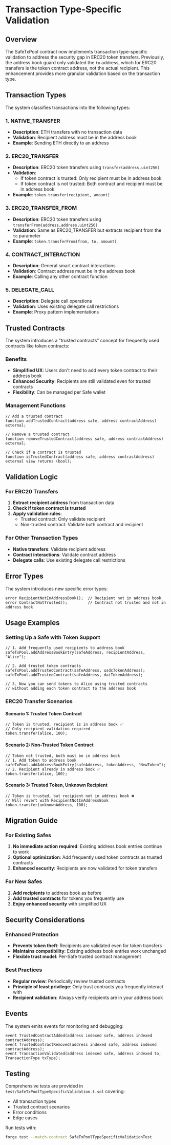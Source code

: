 # Transaction Type-Specific Validation

## Overview

The SafeTxPool contract now implements transaction type-specific validation to address the security gap in ERC20 token transfers. Previously, the address book guard only validated the `to` address, which for ERC20 transfers is the token contract address, not the actual recipient. This enhancement provides more granular validation based on the transaction type.

## Transaction Types

The system classifies transactions into the following types:

### 1. NATIVE_TRANSFER
- **Description**: ETH transfers with no transaction data
- **Validation**: Recipient address must be in the address book
- **Example**: Sending ETH directly to an address

### 2. ERC20_TRANSFER
- **Description**: ERC20 token transfers using `transfer(address,uint256)`
- **Validation**: 
  - If token contract is trusted: Only recipient must be in address book
  - If token contract is not trusted: Both contract and recipient must be in address book
- **Example**: `token.transfer(recipient, amount)`

### 3. ERC20_TRANSFER_FROM
- **Description**: ERC20 token transfers using `transferFrom(address,address,uint256)`
- **Validation**: Same as ERC20_TRANSFER but extracts recipient from the `to` parameter
- **Example**: `token.transferFrom(from, to, amount)`

### 4. CONTRACT_INTERACTION
- **Description**: General smart contract interactions
- **Validation**: Contract address must be in the address book
- **Example**: Calling any other contract function

### 5. DELEGATE_CALL
- **Description**: Delegate call operations
- **Validation**: Uses existing delegate call restrictions
- **Example**: Proxy pattern implementations

## Trusted Contracts

The system introduces a "trusted contracts" concept for frequently used contracts like token contracts:

### Benefits
- **Simplified UX**: Users don't need to add every token contract to their address book
- **Enhanced Security**: Recipients are still validated even for trusted contracts
- **Flexibility**: Can be managed per Safe wallet

### Management Functions

```solidity
// Add a trusted contract
function addTrustedContract(address safe, address contractAddress) external;

// Remove a trusted contract
function removeTrustedContract(address safe, address contractAddress) external;

// Check if a contract is trusted
function isTrustedContract(address safe, address contractAddress) external view returns (bool);
```

## Validation Logic

### For ERC20 Transfers

1. **Extract recipient address** from transaction data
2. **Check if token contract is trusted**
3. **Apply validation rules**:
   - Trusted contract: Only validate recipient
   - Non-trusted contract: Validate both contract and recipient

### For Other Transaction Types

- **Native transfers**: Validate recipient address
- **Contract interactions**: Validate contract address
- **Delegate calls**: Use existing delegate call restrictions

## Error Types

The system introduces new specific error types:

```solidity
error RecipientNotInAddressBook();  // Recipient not in address book
error ContractNotTrusted();         // Contract not trusted and not in address book
```

## Usage Examples

### Setting Up a Safe with Token Support

```solidity
// 1. Add frequently used recipients to address book
safeTxPool.addAddressBookEntry(safeAddress, recipientAddress, "Alice");

// 2. Add trusted token contracts
safeTxPool.addTrustedContract(safeAddress, usdcTokenAddress);
safeTxPool.addTrustedContract(safeAddress, daiTokenAddress);

// 3. Now you can send tokens to Alice using trusted contracts
// without adding each token contract to the address book
```

### ERC20 Transfer Scenarios

#### Scenario 1: Trusted Token Contract
```solidity
// Token is trusted, recipient is in address book ✅
// Only recipient validation required
token.transfer(alice, 100);
```

#### Scenario 2: Non-Trusted Token Contract
```solidity
// Token not trusted, both must be in address book
// 1. Add token to address book
safeTxPool.addAddressBookEntry(safeAddress, tokenAddress, "NewToken");
// 2. Recipient already in address book ✅
token.transfer(alice, 100);
```

#### Scenario 3: Trusted Token, Unknown Recipient
```solidity
// Token is trusted, but recipient not in address book ❌
// Will revert with RecipientNotInAddressBook
token.transfer(unknownAddress, 100);
```

## Migration Guide

### For Existing Safes

1. **No immediate action required**: Existing address book entries continue to work
2. **Optional optimization**: Add frequently used token contracts as trusted contracts
3. **Enhanced security**: Recipients are now validated for token transfers

### For New Safes

1. **Add recipients** to address book as before
2. **Add trusted contracts** for tokens you frequently use
3. **Enjoy enhanced security** with simplified UX

## Security Considerations

### Enhanced Protection
- **Prevents token theft**: Recipients are validated even for token transfers
- **Maintains compatibility**: Existing address book entries work unchanged
- **Flexible trust model**: Per-Safe trusted contract management

### Best Practices
- **Regular review**: Periodically review trusted contracts
- **Principle of least privilege**: Only trust contracts you frequently interact with
- **Recipient validation**: Always verify recipients are in your address book

## Events

The system emits events for monitoring and debugging:

```solidity
event TrustedContractAdded(address indexed safe, address indexed contractAddress);
event TrustedContractRemoved(address indexed safe, address indexed contractAddress);
event TransactionValidated(address indexed safe, address indexed to, TransactionType txType);
```

## Testing

Comprehensive tests are provided in `test/SafeTxPoolTypeSpecificValidation.t.sol` covering:

- All transaction types
- Trusted contract scenarios
- Error conditions
- Edge cases

Run tests with:
```bash
forge test --match-contract SafeTxPoolTypeSpecificValidationTest
```
